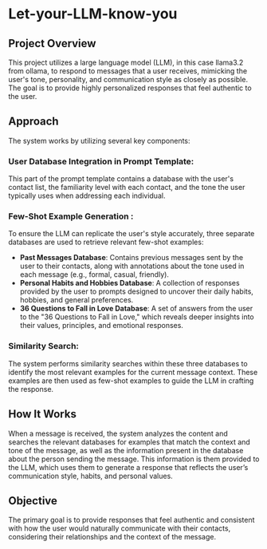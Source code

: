 # Let-your-LLM-know-you

## Project Overview
This project utilizes a large language model (LLM), in this case llama3.2 from ollama, to respond to messages that a user receives, mimicking the user's tone, personality, and communication style as closely as possible. The goal is to provide highly personalized responses that feel authentic to the user.

## Approach
The system works by utilizing several key components:

### User Database Integration in Prompt Template:
This part of the prompt template contains a database with the user's contact list, the familiarity level with each contact, and the tone the user typically uses when addressing each individual.

### Few-Shot Example Generation :
To ensure the LLM can replicate the user's style accurately, three separate databases are used to retrieve relevant few-shot examples:

- **Past Messages Database**: Contains previous messages sent by the user to their contacts, along with annotations about the tone used in each message (e.g., formal, casual, friendly).
- **Personal Habits and Hobbies Database**: A collection of responses provided by the user to prompts designed to uncover their daily habits, hobbies, and general preferences.
- **36 Questions to Fall in Love Database**: A set of answers from the user to the "36 Questions to Fall in Love," which reveals deeper insights into their values, principles, and emotional responses.

### Similarity Search:
The system performs similarity searches within these three databases to identify the most relevant examples for the current message context. These examples are then used as few-shot examples to guide the LLM in crafting the response.

## How It Works
When a message is received, the system analyzes the content and searches the relevant databases for examples that match the context and tone of the message, as well as the information present in the database about the person sending the message.
This information is them provided to the LLM, which uses them to generate a response that reflects the user’s communication style, habits, and personal values.


## Objective
The primary goal is to provide responses that feel authentic and consistent with how the user would naturally communicate with their contacts, considering their relationships and the context of the message.


